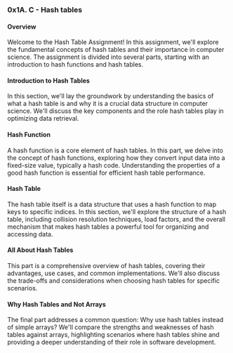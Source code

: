 ### 0x1A. C - Hash tables

#### Overview
Welcome to the Hash Table Assignment! In this assignment, we'll explore the fundamental concepts of hash tables and their importance in computer science. The assignment is divided into several parts, starting with an introduction to hash functions and hash tables.

#### Introduction to Hash Tables
In this section, we'll lay the groundwork by understanding the basics of what a hash table is and why it is a crucial data structure in computer science. We'll discuss the key components and the role hash tables play in optimizing data retrieval.

#### Hash Function
A hash function is a core element of hash tables. In this part, we delve into the concept of hash functions, exploring how they convert input data into a fixed-size value, typically a hash code. Understanding the properties of a good hash function is essential for efficient hash table performance.

#### Hash Table
The hash table itself is a data structure that uses a hash function to map keys to specific indices. In this section, we'll explore the structure of a hash table, including collision resolution techniques, load factors, and the overall mechanism that makes hash tables a powerful tool for organizing and accessing data.

#### All About Hash Tables
This part is a comprehensive overview of hash tables, covering their advantages, use cases, and common implementations. We'll also discuss the trade-offs and considerations when choosing hash tables for specific scenarios.

#### Why Hash Tables and Not Arrays
The final part addresses a common question: Why use hash tables instead of simple arrays? We'll compare the strengths and weaknesses of hash tables against arrays, highlighting scenarios where hash tables shine and providing a deeper understanding of their role in software development.
